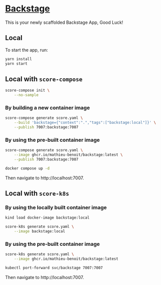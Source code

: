 # [Backstage](https://backstage.io)

This is your newly scaffolded Backstage App, Good Luck!

## Local

To start the app, run:

```sh
yarn install
yarn start
```

## Local with `score-compose`

```bash
score-compose init \
    --no-sample
```

### By building a new container image

```bash
score-compose generate score.yaml \
    --build 'backstage={"context":".","tags":["backstage:local"]}' \
    --publish 7007:backstage:7007
```

### By using the pre-built container image

```bash
score-compose generate score.yaml \
    --image ghcr.io/mathieu-benoit/backstage:latest \
    --publish 7007:backstage:7007
```

```bash
docker compose up -d
```

Then navigate to http://localhost:7007.

## Local with `score-k8s`

### By using the locally built container image

```bash
kind load docker-image backstage:local

score-k8s generate score.yaml \
    --image backstage:local
```

### By using the pre-built container image

```bash
score-k8s generate score.yaml \
    --image ghcr.io/mathieu-benoit/backstage:latest
```

```bash
kubectl port-forward svc/backstage 7007:7007
```

Then navigate to http://localhost:7007.
